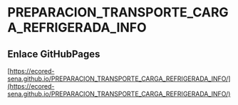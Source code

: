 # **PREPARACION_TRANSPORTE_CARGA_REFRIGERADA_INFO**

## **Enlace GitHubPages**

[https://ecored-sena.github.io/PREPARACION_TRANSPORTE_CARGA_REFRIGERADA_INFO/](https://ecored-sena.github.io/PREPARACION_TRANSPORTE_CARGA_REFRIGERADA_INFO/)

#

